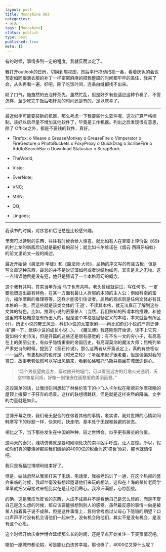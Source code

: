 ```yaml
---
layout: post
title: Moonshine 003
categories:
- 闲话
tags: [Moonshine]
status: publish
type: post
published: true
meta: {}
---
```

有的时候，事情多到一定的程度，我就反而淡定了。

我打开outlook的日历，切换到周视图，然后平行拖动扫视一番，看着灰色的会议预定如同缀满衣服的补丁一样密密麻麻的把我整周的时间都牢牢的盖住，我呆了会，从头再看一遍，好吧，除了吃饭时间，连条白缝都找不出来。

叹了口气，施施然的去泡杯茶先。虽然忙乱，但是好歹有些适应这种节奏了，不管怎样，至少吃完午饭后喝杯茶的时间还是有的，足以庆幸了。

----

最近似乎可能要装新的机器，那么考虑一下我要装什么软件呢，这次打算严格控制，装好以后尽量不增加其他软件了，毕竟是工作机器。列出之后发现很有意思，除了 Office之外，都是不要钱的软件，真好。

-  Firefox;
 o Weave
 o GreaseMonkey
 o GreaseFire
 o Vimperator
 o FireGesture
 o PhotoBuckets
 o FoxyProxy
 o QuickDrag
 o ScribeFire
 o AddtoSearchBar
 o Download Statusbar
 o ScrapBook
- TheWorld;

- Visio;

- EverNote;

- VNC;

- MSN;

- QQ;

- Lingoes;

----

我读书的时候，对序言和后记总是比较感兴趣。

里面可以读到的东西，往往有时候会给人惊喜，就比如有人在豆瓣上评价说《69》的村上龙的新版后记就是最好看的部分；就比如卡尔维诺在《烟云·西班牙蚂蚁》的前文里论文一般的阐述。

最近开始读《魔法师·学徒》和《魔法师·大师》，屈畅的序文写的有些古板，但是写文章这种东西，最忌的并不是说词藻如何或者说结构如何，其实是言之无物。这一点错误他倒是没有犯，他只是强调了一个本格奇幻的概念。

这个我有共鸣，其实当年乔治·马丁也有共鸣，老头曾经就讲过，写任何书，一定要能塑造出最有特色，在某一方面有最让人折服的本领的主人公：例如科南的蛮力，福尔摩斯的推理等等，这样才能吸引住读者。屈畅的观点则是任何文体必有其本格的一类，而这些就是该类文体的‘王道’，不读其本格，就无法真正了解到这些文体的特色。比如，推理小说的密室杀人（当然，我们熟知的所谓本格推理，和他这里的本格概念是有所出入的，但是这个本格是屈畅定义的本格，本来就当有所区分），历史小说的帝王风云，科幻小说的太空歌剧——再比如奇幻小说的严肃史诗(扩展一下，武侠小说的成长小说...）。
《魔法师》我还刚刚开始读，谈不上它究竟如何个史诗法，但是开篇的这些还是很有感觉的：有不名一文的穷小子，有高高在上的美丽公主，有似乎隐情重重的帝国历史，有高深莫测的魔法大师；屈畅列举严肃史诗的时候，提到了《圣石传说》，那么这两者从开篇设定上，真的有些相似——当然，有更相似的也许是《时光之轮》？听起来似乎很老套，但是偏偏对我的胃口，故事老套依然可以写出风情来，看到帕格和托马斯并肩坐在城堡边谈心。

> “两个男孩望向远方，穿过敞开的城门，可以看到远方的灯塔火光通明，天空中繁星闪烁，好像一副镶嵌在画框里的美丽画卷。”

这段简单的话，让我顷刻间想起了林格伦笔下的小飞人卡尔松在斯德哥尔摩夜晚的屋顶上撒脚丫子狂奔的场景。这样的联想很跳跃，但是就是这样突然的降临，文字的力量就是如此。

----

世博开幕之夜，我们毫无配合的在做着其他的事情，老实讲，我对世博的心情如同韩寒写下的标题一样，快来吧，快走吧，基本处于无视和躲避的状态。

相比之下，当下那些发生在中国的种种，较之世博会，似乎更有展览的价值。

这两天的泰兴，潍坊仿佛就是要和刚刚处决的南平凶手呼应，让人震惊。所以，假如你们真的要烧掉那些我们缴纳的4000亿的税金为这‘盛世’添彩，那也就请便吧。

我只是祝福世博顺利结束好了。

但是，姑姑忽然从我家打来了电话，电话里，我被老妈训了一通，在这个热闹的盛会来临的时候，我却丝毫没有想起邀请他们来玩的想法，这和在上海的某位老同学早早就把父母接过来相比实在是让他们寒心。我冷汗满额，心惊胆战。

的确，这是我应当反省的东西，人成不成熟并不是看他自己是怎么想的，而是不管自己是怎么想的时候，都应该要能够想到别人的感受。虽然最反感的事情一向是被某人指着鼻子说不成熟，但是这件事情上，我何曾考虑过父母心下隐隐的期望？口口声声平时没有机会请他们一起来住，没有机会陪他们，其实不是没有机会，是没有这个心思。

这个时候开始庆幸世博会延续那么长的时间，还是早点开始关注一下买票情况吧。

哪怕一座城市都沦陷，可是能让白流苏幸福，那也够了，4000亿又算什么呢？
